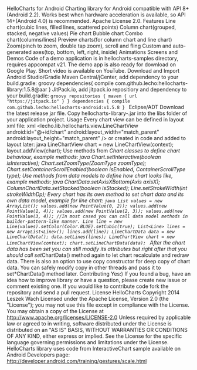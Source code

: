 HelloCharts for Android Charting library for Android compatible with API 8+(Android 2.2). Works best when hardware acceleration is available, so API 14+(Android 4.0) is recommended. Apache License 2.0. Features Line chart(cubic lines, filled lines, scattered points) Column chart(grouped, stacked, negative values) Pie chart Bubble chart Combo chart(columns/lines) Preview charts(for column chart and line chart) Zoom(pinch to zoom, double tap zoom), scroll and fling Custom and auto-generated axes(top, bottom, left, right, inside) Animations Screens and Demos Code of a demo application is in hellocharts-samples directory, requires appcompat v21. The demo app is also ready for download on Google Play. Short video is available on YouTube. Download and Import Android Studio/Gradle Maven Central/jCenter, add dependency to your build.gradle: groovy dependencies{ compile com.github.lecho:hellocharts-library:1.5.8@aar } JitPack.io, add jitpack.io repositiory and dependency to your build.gradle: ```groovy repositories { maven { url "https://jitpack.io" } } dependencies { compile com.github.lecho:hellocharts-android:v1.5.8 } ``` Eclipse/ADT Download the latest release jar file. Copy hellocharts-library-<version>.jar into the libs folder of your application project. Usage Every chart view can be defined in layout xml file: xml <lecho.lib.hellocharts.view.LineChartView android:id="@+id/chart" android:layout_width="match_parent" android:layout_height="match_parent" /> or created in code and added to layout later: java LineChartView chart = new LineChartView(context); layout.addView(chart); Use methods from *Chart classes to define chart behaviour, example methods: java Chart.setInteractive(boolean isInteractive); Chart.setZoomType(ZoomType zoomType); Chart.setContainerScrollEnabled(boolean isEnabled, ContainerScrollType type); Use methods from data models to define how chart looks like, example methods: java ChartData.setAxisXBottom(Axis axisX); ColumnChartData.setStacked(boolean isStacked); Line.setStrokeWidth(int strokeWidthDp); Every chart has its own method to set chart data and its own data model, example for line chart: ```java List values = new ArrayList(); values.add(new PointValue(0, 2)); values.add(new PointValue(1, 4)); values.add(new PointValue(2, 3)); values.add(new PointValue(3, 4)); //In most cased you can call data model methods in builder-pattern-like manner. Line line = new Line(values).setColor(Color.BLUE).setCubic(true); List<Line> lines = new ArrayList<Line>(); lines.add(line); LineChartData data = new LineChartData(); data.setLines(lines); LineChartView chart = new LineChartView(context); chart.setLineChartData(data); ``` After the chart data has been set you can still modify its attributes but right after that you should call set*ChartData() method again to let chart recalculate and redraw data. There is also an option to use copy constructor for deep copy of chart data. You can safely modify copy in other threads and pass it to set*ChartData() method later. Contributing Yes:) If you found a bug, have an idea how to improve library or have a question, please create new issue or comment existing one. If you would like to contribute code fork the repository and send a pull request. License HelloCharts Copyright 2014 Leszek Wach Licensed under the Apache License, Version 2.0 (the "License"); you may not use this file except in compliance with the License. You may obtain a copy of the License at http://www.apache.org/licenses/LICENSE-2.0 Unless required by applicable law or agreed to in writing, software distributed under the License is distributed on an "AS IS" BASIS, WITHOUT WARRANTIES OR CONDITIONS OF ANY KIND, either express or implied. See the License for the specific language governing permissions and limitations under the License. HelloCharts library uses code from InteractiveChart sample available on Android Developers page: http://developer.android.com/training/gestures/scale.html